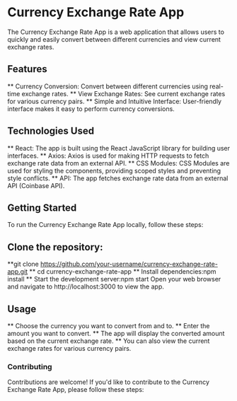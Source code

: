 # Currency Exchange Rate App #

The Currency Exchange Rate App is a web application that allows users to quickly and easily convert between different currencies and view current exchange rates.

## Features ##
** Currency Conversion: Convert between different currencies using real-time exchange rates.
** View Exchange Rates: See current exchange rates for various currency pairs.
** Simple and Intuitive Interface: User-friendly interface makes it easy to perform currency conversions.

## Technologies Used ##

** React: The app is built using the React JavaScript library for building user interfaces.
** Axios: Axios is used for making HTTP requests to fetch exchange rate data from an external API.
** CSS Modules: CSS Modules are used for styling the components, providing scoped styles and preventing style conflicts.
** API: The app fetches exchange rate data from an external API (Coinbase API).

## Getting Started ##
To run the Currency Exchange Rate App locally, follow these steps:

## Clone the repository: ##

**git clone https://github.com/your-username/currency-exchange-rate-app.git
** cd currency-exchange-rate-app
** Install dependencies:npm install
** Start the development server:npm start
Open your web browser and navigate to http://localhost:3000 to view the app.

## Usage ###

** Choose the currency you want to convert from and to.
** Enter the amount you want to convert.
** The app will display the converted amount based on the current exchange rate.
** You can also view the current exchange rates for various currency pairs.

### Contributing ###
Contributions are welcome! If you'd like to contribute to the Currency Exchange Rate App, please follow these steps:
